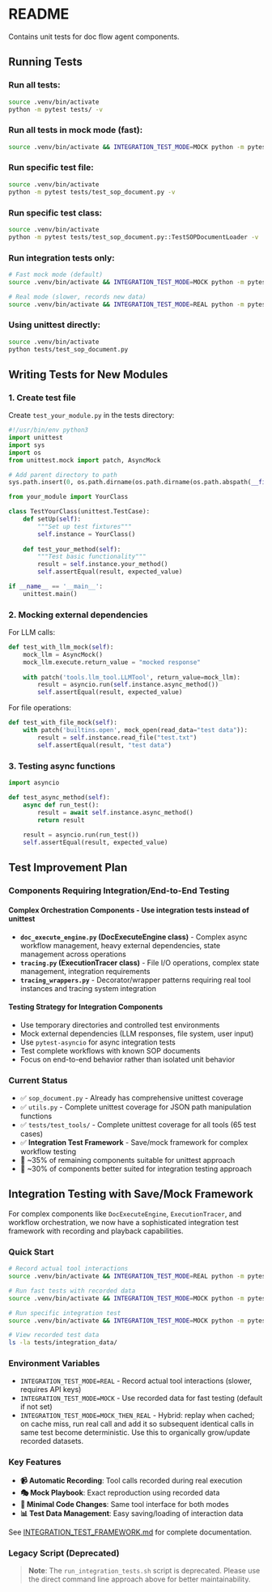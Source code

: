 # README

Contains unit tests for doc flow agent components.

## Running Tests

### Run all tests:
```bash
source .venv/bin/activate
python -m pytest tests/ -v
```

### Run all tests in mock mode (fast):
```bash
source .venv/bin/activate && INTEGRATION_TEST_MODE=MOCK python -m pytest tests/ -v
```

### Run specific test file:
```bash
source .venv/bin/activate
python -m pytest tests/test_sop_document.py -v
```

### Run specific test class:
```bash
source .venv/bin/activate
python -m pytest tests/test_sop_document.py::TestSOPDocumentLoader -v
```

### Run integration tests only:
```bash
# Fast mock mode (default)
source .venv/bin/activate && INTEGRATION_TEST_MODE=MOCK python -m pytest tests/test_integration_minimal.py -v

# Real mode (slower, records new data)
source .venv/bin/activate && INTEGRATION_TEST_MODE=REAL python -m pytest tests/test_integration_minimal.py -v
```

### Using unittest directly:
```bash
source .venv/bin/activate
python tests/test_sop_document.py
```

## Writing Tests for New Modules

### 1. Create test file
Create `test_your_module.py` in the tests directory:

```python
#!/usr/bin/env python3
import unittest
import sys
import os
from unittest.mock import patch, AsyncMock

# Add parent directory to path
sys.path.insert(0, os.path.dirname(os.path.dirname(os.path.abspath(__file__))))

from your_module import YourClass

class TestYourClass(unittest.TestCase):
    def setUp(self):
        """Set up test fixtures"""
        self.instance = YourClass()
    
    def test_your_method(self):
        """Test basic functionality"""
        result = self.instance.your_method()
        self.assertEqual(result, expected_value)

if __name__ == '__main__':
    unittest.main()
```

### 2. Mocking external dependencies

For LLM calls:
```python
def test_with_llm_mock(self):
    mock_llm = AsyncMock()
    mock_llm.execute.return_value = "mocked response"
    
    with patch('tools.llm_tool.LLMTool', return_value=mock_llm):
        result = asyncio.run(self.instance.async_method())
        self.assertEqual(result, expected_value)
```

For file operations:
```python
def test_with_file_mock(self):
    with patch('builtins.open', mock_open(read_data="test data")):
        result = self.instance.read_file("test.txt")
        self.assertEqual(result, "test data")
```

### 3. Testing async functions
```python
import asyncio

def test_async_method(self):
    async def run_test():
        result = await self.instance.async_method()
        return result
    
    result = asyncio.run(run_test())
    self.assertEqual(result, expected_value)
```

## Test Improvement Plan

### Components Requiring Integration/End-to-End Testing

#### Complex Orchestration Components - Use integration tests instead of unittest
- **`doc_execute_engine.py` (DocExecuteEngine class)** - Complex async workflow management, heavy external dependencies, state management across operations
- **`tracing.py` (ExecutionTracer class)** - File I/O operations, complex state management, integration requirements
- **`tracing_wrappers.py`** - Decorator/wrapper patterns requiring real tool instances and tracing system integration

#### Testing Strategy for Integration Components
- Use temporary directories and controlled test environments
- Mock external dependencies (LLM responses, file system, user input)
- Use `pytest-asyncio` for async integration tests
- Test complete workflows with known SOP documents
- Focus on end-to-end behavior rather than isolated unit behavior

### Current Status
- ✅ `sop_document.py` - Already has comprehensive unittest coverage
- ✅ `utils.py` - Complete unittest coverage for JSON path manipulation functions
- ✅ `tests/test_tools/` - Complete unittest coverage for all tools (65 test cases)
- ✅ **Integration Test Framework** - Save/mock framework for complex workflow testing
- 🔲 ~35% of remaining components suitable for unittest approach
- 🔲 ~30% of components better suited for integration testing approach

## Integration Testing with Save/Mock Framework

For complex components like `DocExecuteEngine`, `ExecutionTracer`, and workflow orchestration, we now have a sophisticated integration test framework with recording and playback capabilities.

### Quick Start
```bash
# Record actual tool interactions
source .venv/bin/activate && INTEGRATION_TEST_MODE=REAL python -m pytest tests

# Run fast tests with recorded data
source .venv/bin/activate && INTEGRATION_TEST_MODE=MOCK python -m pytest tests

# Run specific integration test
source .venv/bin/activate && INTEGRATION_TEST_MODE=MOCK python -m pytest tests/test_integration_minimal.py -v

# View recorded test data
ls -la tests/integration_data/
```

### Environment Variables
- `INTEGRATION_TEST_MODE=REAL` - Record actual tool interactions (slower, requires API keys)
- `INTEGRATION_TEST_MODE=MOCK` - Use recorded data for fast testing (default if not set)
- `INTEGRATION_TEST_MODE=MOCK_THEN_REAL` - Hybrid: replay when cached; on cache miss, run real call and add it so subsequent identical calls in same test become deterministic. Use this to organically grow/update recorded datasets.

### Key Features
- **📹 Automatic Recording**: Tool calls recorded during real execution
- **🎭 Mock Playbook**: Exact reproduction using recorded data
- **🔧 Minimal Code Changes**: Same tool interface for both modes
- **📊 Test Data Management**: Easy saving/loading of interaction data

See [INTEGRATION_TEST_FRAMEWORK.md](INTEGRATION_TEST_FRAMEWORK.md) for complete documentation.

### Legacy Script (Deprecated)
> **Note**: The `run_integration_tests.sh` script is deprecated. Please use the direct command line approach above for better maintainability.